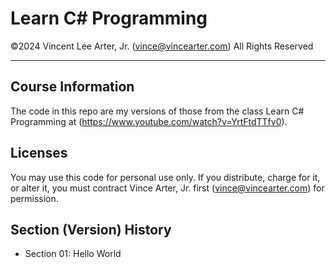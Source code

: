 # Learn C# Programming 
&copy;2024 Vincent Lee Arter, Jr. (vince@vincearter.com) All Rights Reserved

---

## Course Information
The code in this repo are my versions of those from the class Learn C# Programming at (https://www.youtube.com/watch?v=YrtFtdTTfv0).


## Licenses
You may use this code for personal use only. If you distribute, charge for it, or alter it, you must contract Vince Arter, Jr. first (vince@vincearter.com) for permission.

## Section (Version) History
* Section 01: Hello World
